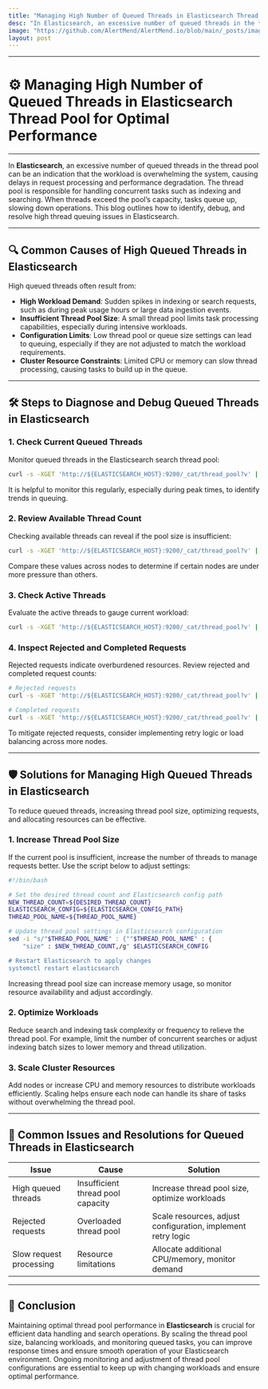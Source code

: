 ```yaml
---
title: "Managing High Number of Queued Threads in Elasticsearch Thread Pool for Optimal Performance"
desc: "In Elasticsearch, an excessive number of queued threads in the thread pool can be an indication that the workload is overwhelming the system, causing delays in request processing and performance degradation. The thread pool is responsible for handling concurrent tasks such as indexing and searching. When threads exceed the pool’s capacity, tasks queue up, slowing down operations. This blog outlines how to identify, debug, and resolve high thread queuing issues in Elasticsearch."
image: "https://github.com/AlertMend/AlertMend.io/blob/main/_posts/images/high_number_of_queued_threads_in_elasticsearch_thread_pool.png?raw=true"
layout: post
---
```


---
# ⚙️ **Managing High Number of Queued Threads in Elasticsearch Thread Pool for Optimal Performance**
---

In **Elasticsearch**, an excessive number of queued threads in the thread pool can be an indication that the workload is overwhelming the system, causing delays in request processing and performance degradation. The thread pool is responsible for handling concurrent tasks such as indexing and searching. When threads exceed the pool’s capacity, tasks queue up, slowing down operations. This blog outlines how to identify, debug, and resolve high thread queuing issues in Elasticsearch.

---

## 🔍 **Common Causes of High Queued Threads in Elasticsearch**

High queued threads often result from:
- **High Workload Demand**: Sudden spikes in indexing or search requests, such as during peak usage hours or large data ingestion events.
- **Insufficient Thread Pool Size**: A small thread pool limits task processing capabilities, especially during intensive workloads.
- **Configuration Limits**: Low thread pool or queue size settings can lead to queuing, especially if they are not adjusted to match the workload requirements.
- **Cluster Resource Constraints**: Limited CPU or memory can slow thread processing, causing tasks to build up in the queue.

---

## 🛠️ **Steps to Diagnose and Debug Queued Threads in Elasticsearch**

### 1. **Check Current Queued Threads**
Monitor queued threads in the Elasticsearch search thread pool:
```bash
curl -s -XGET 'http://${ELASTICSEARCH_HOST}:9200/_cat/thread_pool?v' | grep -E '^search' | awk '{print $5}'
```
It is helpful to monitor this regularly, especially during peak times, to identify trends in queuing.

### 2. **Review Available Thread Count**
Checking available threads can reveal if the pool size is insufficient:
```bash
curl -s -XGET 'http://${ELASTICSEARCH_HOST}:9200/_cat/thread_pool?v' | grep -E '^search' | awk '{print $4}'
```
Compare these values across nodes to determine if certain nodes are under more pressure than others.

### 3. **Check Active Threads**
Evaluate the active threads to gauge current workload:
```bash
curl -s -XGET 'http://${ELASTICSEARCH_HOST}:9200/_cat/thread_pool?v' | grep -E '^search' | awk '{print $3}'
```

### 4. **Inspect Rejected and Completed Requests**
Rejected requests indicate overburdened resources. Review rejected and completed request counts:
```bash
# Rejected requests
curl -s -XGET 'http://${ELASTICSEARCH_HOST}:9200/_cat/thread_pool?v' | grep -E '^search' | awk '{print $6}'

# Completed requests
curl -s -XGET 'http://${ELASTICSEARCH_HOST}:9200/_cat/thread_pool?v' | grep -E '^search' | awk '{print $7}'
```
To mitigate rejected requests, consider implementing retry logic or load balancing across more nodes.

---

## 🛡️ **Solutions for Managing High Queued Threads in Elasticsearch**

To reduce queued threads, increasing thread pool size, optimizing requests, and allocating resources can be effective.

### 1. **Increase Thread Pool Size**
If the current pool is insufficient, increase the number of threads to manage requests better. Use the script below to adjust settings:
```bash
#!/bin/bash

# Set the desired thread count and Elasticsearch config path
NEW_THREAD_COUNT=${DESIRED_THREAD_COUNT}
ELASTICSEARCH_CONFIG=${ELASTICSEARCH_CONFIG_PATH}
THREAD_POOL_NAME=${THREAD_POOL_NAME}

# Update thread pool settings in Elasticsearch configuration
sed -i "s/"$THREAD_POOL_NAME" : {""$THREAD_POOL_NAME" : {
    "size" : $NEW_THREAD_COUNT,/g" $ELASTICSEARCH_CONFIG

# Restart Elasticsearch to apply changes
systemctl restart elasticsearch
```
Increasing thread pool size can increase memory usage, so monitor resource availability and adjust accordingly.

### 2. **Optimize Workloads**
Reduce search and indexing task complexity or frequency to relieve the thread pool. For example, limit the number of concurrent searches or adjust indexing batch sizes to lower memory and thread utilization.

### 3. **Scale Cluster Resources**
Add nodes or increase CPU and memory resources to distribute workloads efficiently. Scaling helps ensure each node can handle its share of tasks without overwhelming the thread pool.

---

## 🔄 **Common Issues and Resolutions for Queued Threads in Elasticsearch**

| **Issue**                        | **Cause**                             | **Solution**                                     |
|----------------------------------|---------------------------------------|--------------------------------------------------|
| High queued threads               | Insufficient thread pool capacity     | Increase thread pool size, optimize workloads    |
| Rejected requests                 | Overloaded thread pool                | Scale resources, adjust configuration, implement retry logic |
| Slow request processing           | Resource limitations                  | Allocate additional CPU/memory, monitor demand   |

---

## 🚀 **Conclusion**

Maintaining optimal thread pool performance in **Elasticsearch** is crucial for efficient data handling and search operations. By scaling the thread pool size, balancing workloads, and monitoring queued tasks, you can improve response times and ensure smooth operation of your Elasticsearch environment. Ongoing monitoring and adjustment of thread pool configurations are essential to keep up with changing workloads and ensure optimal performance.


